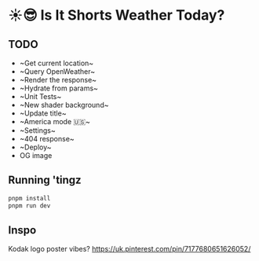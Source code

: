 # ☀️😎 Is It Shorts Weather Today?

## TODO

- ~Get current location~
- ~Query OpenWeather~
- ~Render the response~
- ~Hydrate from params~
- ~Unit Tests~
- ~New shader background~
- ~Update title~
- ~America mode 🇺🇸~
- ~Settings~
- ~404 response~
- ~Deploy~
- OG image

## Running 'tingz

```bash
pnpm install
pnpm run dev
```

## Inspo

Kodak logo poster vibes? https://uk.pinterest.com/pin/7177680651626052/
